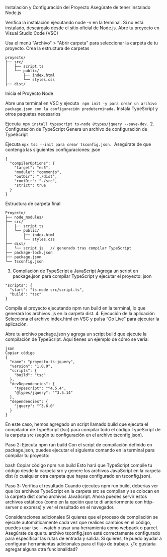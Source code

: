 Instalación y Configuración del Proyecto
Asegúrate de tener instalado Node.js

Verifica la instalación ejecutando node -v en la terminal. Si no está instalado, descárgalo desde el sitio oficial de Node.js.
Abre tu proyecto en Visual Studio Code (VSC)

Usa el menú "Archivo" > "Abrir carpeta" para seleccionar la carpeta de tu proyecto.
Crea la estructura de carpetas


```
proyecto/
├── src/
│   ├── script.ts
│   └── public/
│       ├── index.html
│       └── styles.css
├── dist/
```
Inicia el Proyecto Node

Abre una terminal en VSC y ejecuta
``` npm init -y para crear un archivo package.json con la configuración predeterminada.```
Instala TypeScript y otros paquetes necesarios

Ejecuta``` npm install typescript ts-node @types/jquery --save-dev.```
2. Configuración de TypeScript
Genera un archivo de configuración de TypeScript

Ejecuta ```npx tsc --init para crear tsconfig.json. ```Asegúrate de que contenga las siguientes configuraciones:
json

```
{
  "compilerOptions": {
    "target": "es5",
    "module": "commonjs",
    "outDir": "./dist",
    "rootDir": "./src",
    "strict": true
  }
}
```
Estructura de carpeta final


```
Proyecto/
├── node_modules/
├── src/
│   ├── script.ts
│   └── public/
│       ├── index.html
│       └── styles.css
├── dist/
│   └── script.js   // generado tras compilar TypeScript
├── package-lock.json
├── package.json
└── tsconfig.json
```
3. Compilación de TypeScript a JavaScript
Agrega un script en package.json para compilar TypeScript y ejecutar el proyecto:
json

```
"scripts": {
  "start": "ts-node src/script.ts",
  "build": "tsc"
}
```
Compila el proyecto ejecutando npm run build en la terminal, lo que generará los archivos .js en la carpeta dist.
4. Ejecución de la aplicación
Selecciona el archivo index.html en VSC y pulsa “Go Live” para ejecutar la aplicación.

Abre tu archivo package.json y agrega un script build que ejecute la compilación de TypeScript. Aquí tienes un ejemplo de cómo se vería:
```
json
Copiar código
{
  "name": "proyecto-ts-jquery",
  "version": "1.0.0",
  "scripts": {
    "build": "tsc"
  },
  "devDependencies": {
    "typescript": "^4.5.4",
    "@types/jquery": "^3.5.14"
  },
  "dependencies": {
    "jquery": "^3.6.0"
  }
}
```
En este caso, hemos agregado un script llamado build que ejecuta el compilador de TypeScript (tsc) para compilar todo el código TypeScript de la carpeta src (según tu configuración en el archivo tsconfig.json).

Paso 2: Ejecuta npm run build
Con el script de compilación definido en package.json, puedes ejecutar el siguiente comando en la terminal para compilar tu proyecto:

bash
Copiar código
npm run build
Esto hará que TypeScript compile tu código desde la carpeta src y genere los archivos JavaScript en la carpeta dist (o cualquier otra carpeta que hayas configurado en tsconfig.json).

Paso 3: Verifica el resultado
Cuando ejecutes npm run build, deberías ver que los archivos TypeScript en la carpeta src se compilan y se colocan en la carpeta dist como archivos JavaScript. Ahora puedes servir estos archivos estáticos (como en la opción que te di anteriormente con http-server o express) y ver el resultado en el navegador.

Consideraciones adicionales
Si quieres que el proceso de compilación se ejecute automáticamente cada vez que realices cambios en el código, puedes usar tsc --watch o usar una herramienta como webpack o parcel.
Asegúrate de que tu archivo tsconfig.json esté correctamente configurado para especificar las rutas de entrada y salida.
Si quieres, te puedo ayudar a configurar herramientas adicionales para el flujo de trabajo. ¿Te gustaría agregar alguna otra funcionalidad?
